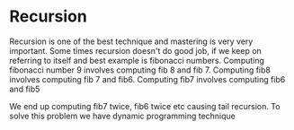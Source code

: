 # Recursion

Recursion is one of the best technique and mastering is very very important.
Some times recursion doesn't do good job, if we keep on referring to itself and best example is fibonacci numbers. Computing fibonacci number 9 involves computing fib 8 and fib 7.
Computing fib8 involves computing fib 7 and fib6.
Computing fib7 involves computing fib6 and fib5

We end up computing fib7 twice, fib6 twice etc causing tail recursion. To solve this problem we have dynamic programming technique
